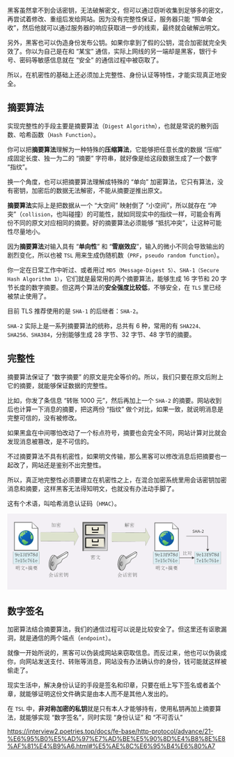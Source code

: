 黑客虽然拿不到会话密钥，无法破解密文，但可以通过窃听收集到足够多的密文，再尝试着修改、重组后发给网站。因为没有完整性保证，服务器只能 “照单全收”，然后他就可以通过服务器的响应获取进一步的线索，最终就会破解出明文。

另外，黑客也可以伪造身份发布公钥。如果你拿到了假的公钥，混合加密就完全失效了。你以为自己是在和 “某宝” 通信，实际上网线的另一端却是黑客，银行卡号、密码等敏感信息就在 “安全” 的通信过程中被窃取了。

所以，在机密性的基础上还必须加上完整性、身份认证等特性，才能实现真正地安全。



## 摘要算法

实现完整性的手段主要是摘要算法（`Digest Algorithm`），也就是常说的散列函数、哈希函数（`Hash Function`）。

你可以把**摘要算法**理解为一种特殊的**压缩算法**，它能够把任意长度的数据 “压缩” 成固定长度、独一为二的 “摘要” 字符串，就好像是给这段数据生成了一个数字 “指纹”。

换一个角度，也可以把摘要算法理解成特殊的 “单向” 加密算法，它只有算法，没有密钥，加密后的数据无法解密，不能从摘要逆推出原文。

**摘要算法**实际上是把数据从一个 “大空间” 映射倒了 “小空间”，所以就存在 “冲突”（`collision`，也叫碰撞）的可能性，就如同现实中的指纹一样，可能会有两份不同的原文对应相同的摘要。好的摘要算法必须能够 “抵抗冲突”，让这种可能性尽量地小。

因为**摘要算法**对输入具有 “**单向性**” 和 “**雪崩效应**”，输入的微小不同会导致输出的剧烈变化，所以也被 `TSL` 用来生成伪随机数（`PRF`，`pseudo random function`）。

你一定在日常工作中听过、或者用过 `MD5（Message-Digest 5）`、`SHA-1（Secure Hash Algorithm 1）`，它们就是最常用的两个摘要算法，能够生成 16 字节和 20 字节长度的数字摘要。但这两个算法的**安全强度比较低**，不够安全，在 `TLS` 里已经被禁止使用了。

目前 TLS 推荐使用的是 `SHA-1` 的后继者：`SHA-2`。

`SHA-2` 实际上是一系列摘要算法的统称，总共有 6 种，常用的有 `SHA224、SHA256、SHA384`，分别能够生成 28 字节、32 字节、48 字节的摘要。



## 完整性

摘要算法保证了 “数字摘要” 的原文是完全等价的。所以，我们只要在原文后附上它的摘要，就能够保证数据的完整性。

比如，你发了条信息 “转账 1000 元”，然后再加上一个 `SHA-2` 的摘要。网站收到后也计算一下消息的摘要，把这两份 “指纹” 做个对比，如果一致，就说明消息是完整可信的，没有被修改。

如果黑盒在中间哪怕改动了一个标点符号，摘要也会完全不同，网站计算对比就会发现消息被篡改，是不可信的。

不过摘要算法不具有机密性，如果明文传输，那么黑客可以修改消息后把摘要也一起改了，网站还是鉴别不出完整性。

所以，真正地完整性必须要建立在机密性之上，在混合加密系统里用会话密钥加密消息和摘要，这样黑客无法得知明文，也就没有办法动手脚了。

这有个术语，叫哈希消息认证码（`HMAC`）。

<img src=".\assets\29.png" alt="29" style="zoom:50%;" />



## 数字签名

加密算法结合摘要算法，我们的通信过程可以说是比较安全了。但这里还有讴歌漏洞，就是通信的两个端点（`endpoint`）。

就像一开始所说的，黑客可以伪装成网站来窃取信息。而反过来，他也可以伪装成你，向网站发送支付、转账等消息，网站没有办法确认你的身份，钱可能就这样被偷走了。

现实生活中，解决身份认证的手段是签名和印章，只要在纸上写下签名或者盖个章，就能够证明这份文件确实是由本人而不是其他人发出的。

在 `TSL` 中，**非对称加密的私钥**就是只有本人才能够持有，使用私钥再加上摘要算法，就能够实现 “数字签名”，同时实现 “身份认证” 和 “不可否认”

https://interview2.poetries.top/docs/fe-base/http-protocol/advance/21-%E6%95%B0%E5%AD%97%E7%AD%BE%E5%90%8D%E4%B8%8E%E8%AF%81%E4%B9%A6.html#%E5%AE%8C%E6%95%B4%E6%80%A7





































